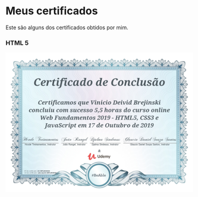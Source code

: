 # Meus certificados
Este são alguns dos certificados obtidos por mim.

### HTML 5
 ![](curso-web.jpg)
